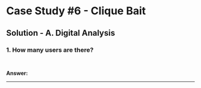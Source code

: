 # Case Study #6 - Clique Bait

## Solution - A. Digital Analysis

### 1. How many users are there?

````sql



````


**Answer:**

***
